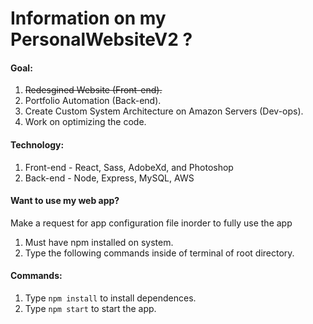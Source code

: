 # Information on my PersonalWebsiteV2 ?

#### Goal:
1. <del>Redesgined Website (Front-end).</del><br>
2. Portfolio Automation (Back-end).<br>
3. Create Custom System Architecture on Amazon Servers (Dev-ops).<br>
4. Work on optimizing the code.

#### Technology:
1. Front-end - React, Sass, AdobeXd, and Photoshop
2. Back-end - Node, Express, MySQL, AWS

#### Want to use my web app?
Make a request for app configuration file inorder to fully use the app
1. Must have npm installed on system.
2. Type the following commands inside of terminal of root directory.

#### Commands:
1. Type `npm install` to install dependences.
2. Type `npm start` to start the app.

